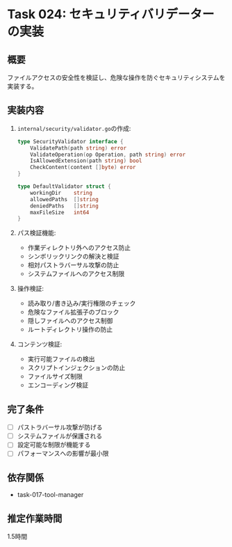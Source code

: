 # Task 024: セキュリティバリデーターの実装

## 概要
ファイルアクセスの安全性を検証し、危険な操作を防ぐセキュリティシステムを実装する。

## 実装内容
1. `internal/security/validator.go`の作成:
   ```go
   type SecurityValidator interface {
       ValidatePath(path string) error
       ValidateOperation(op Operation, path string) error
       IsAllowedExtension(path string) bool
       CheckContent(content []byte) error
   }
   
   type DefaultValidator struct {
       workingDir    string
       allowedPaths  []string
       deniedPaths   []string
       maxFileSize   int64
   }
   ```

2. パス検証機能:
   - 作業ディレクトリ外へのアクセス防止
   - シンボリックリンクの解決と検証
   - 相対パストラバーサル攻撃の防止
   - システムファイルへのアクセス制限

3. 操作検証:
   - 読み取り/書き込み/実行権限のチェック
   - 危険なファイル拡張子のブロック
   - 隠しファイルへのアクセス制御
   - ルートディレクトリ操作の防止

4. コンテンツ検証:
   - 実行可能ファイルの検出
   - スクリプトインジェクションの防止
   - ファイルサイズ制限
   - エンコーディング検証

## 完了条件
- [ ] パストラバーサル攻撃が防げる
- [ ] システムファイルが保護される
- [ ] 設定可能な制限が機能する
- [ ] パフォーマンスへの影響が最小限

## 依存関係
- task-017-tool-manager

## 推定作業時間
1.5時間